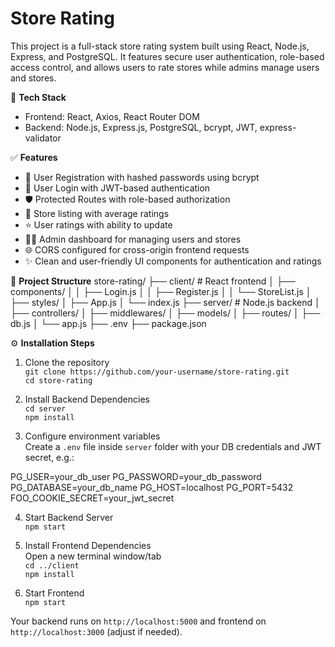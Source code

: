 # Store Rating

This project is a full-stack store rating system built using React, Node.js, Express, and PostgreSQL. It features secure user authentication, role-based access control, and allows users to rate stores while admins manage users and stores.

🚀 **Tech Stack**

- Frontend: React, Axios, React Router DOM  
- Backend: Node.js, Express.js, PostgreSQL, bcrypt, JWT, express-validator  

✅ **Features**

- 🔐 User Registration with hashed passwords using bcrypt  
- 🔑 User Login with JWT-based authentication  
- 🛡️ Protected Routes with role-based authorization  
- 🏬 Store listing with average ratings  
- ⭐ User ratings with ability to update  
- 👨‍💼 Admin dashboard for managing users and stores  
- 🌐 CORS configured for cross-origin frontend requests  
- ✨ Clean and user-friendly UI components for authentication and ratings  

📂 **Project Structure**
store-rating/
├── client/ # React frontend
│ ├── components/
│ │ ├── Login.js
│ │ ├── Register.js
│ │ └── StoreList.js
│ ├── styles/
│ ├── App.js
│ └── index.js
├── server/ # Node.js backend
│ ├── controllers/
│ ├── middlewares/
│ ├── models/
│ ├── routes/
│ ├── db.js
│ └── app.js
├── .env
├── package.json


⚙️ **Installation Steps**

1. Clone the repository  
   `git clone https://github.com/your-username/store-rating.git`  
   `cd store-rating`

2. Install Backend Dependencies  
   `cd server`  
   `npm install`

3. Configure environment variables  
   Create a `.env` file inside `server` folder with your DB credentials and JWT secret, e.g.:  


PG_USER=your_db_user
PG_PASSWORD=your_db_password
PG_DATABASE=your_db_name
PG_HOST=localhost
PG_PORT=5432
FOO_COOKIE_SECRET=your_jwt_secret


4. Start Backend Server  
`npm start`

5. Install Frontend Dependencies  
Open a new terminal window/tab  
`cd ../client`  
`npm install`

6. Start Frontend  
`npm start`

Your backend runs on `http://localhost:5000` and frontend on `http://localhost:3000` (adjust if needed).
